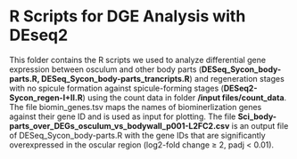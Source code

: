# R Scripts for DGE Analysis with DEseq2

This folder contains the R scripts we used to analyze differential gene expression between osculum and other body parts (**DESeq_Sycon_body-parts.R, DESeq_Sycon_body-parts_trancripts.R**) and regeneration stages with no spicule formation against spicule-forming stages (**DESeq2-Sycon_regen-I+II.R**) using the count data in folder **/input files/count\_data**. The file biomin\_genes.tsv maps the names of biominerlization genes against their gene ID and is used as input for plotting.
The file **Sci\_body-parts\_over_DEGs\_osculum\_vs\_bodywall\_p001-L2FC2.csv** is an output file of DESeq\_Sycon\_body-parts.R with the gene IDs that are significantly overexpressed in the oscular region (log2-fold change ≥ 2, padj < 0.01).
